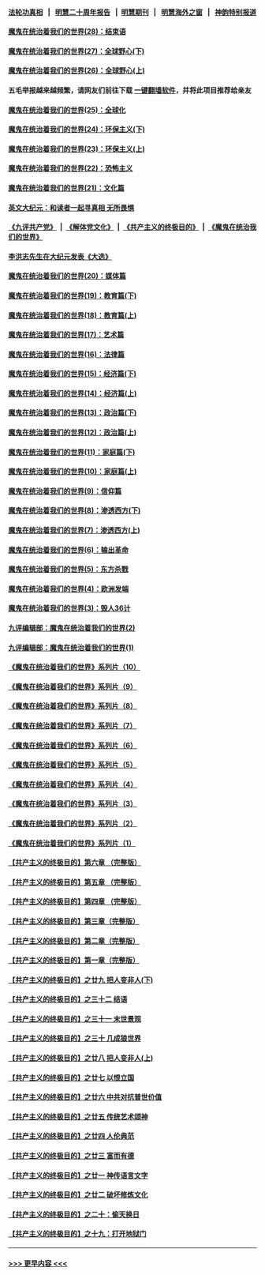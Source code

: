 #### [法轮功真相](https://github.com/gfw-breaker/truth/blob/master/README.md?t=0) &nbsp;&nbsp;|&nbsp;&nbsp; [明慧二十周年报告](https://github.com/gfw-breaker/mh-reports/blob/master/README.md?t=0) &nbsp;&nbsp;|&nbsp;&nbsp;[明慧期刊](https://github.com/gfw-breaker/mh-qikan) &nbsp;&nbsp;|&nbsp;&nbsp; [明慧海外之窗](https://github.com/gfw-breaker/mh-news/blob/master/README.md?t=0) &nbsp;&nbsp;|&nbsp;&nbsp; [神韵特别报道](https://github.com/gfw-breaker/mh-news/blob/master/shenyun.md?t=0)
#### [魔鬼在统治着我们的世界(28)：结束语](../pages/nsc422/n10936246.md?t=07131201) 
#### [魔鬼在统治着我们的世界(27)：全球野心(下)](../pages/nsc422/n10928319.md?t=07131201) 
#### [魔鬼在统治着我们的世界(26)：全球野心(上)](../pages/nsc422/n10900318.md?t=07131201) 
#### 五毛举报越来越频繁，请网友们前往下载 [一键翻墙软件](https://github.com/gfw-breaker/ssr-accounts)，并将此项目推荐给亲友
#### [魔鬼在统治着我们的世界(25)：全球化](../pages/nsc422/n10788205.md?t=07131201) 
#### [魔鬼在统治着我们的世界(24)：环保主义(下)](../pages/nsc422/n10695307.md?t=07131201) 
#### [魔鬼在统治着我们的世界(23)：环保主义(上)](../pages/nsc422/n10688613.md?t=07131201) 
#### [魔鬼在统治着我们的世界(22)：恐怖主义](../pages/nsc422/n10614727.md?t=07131201) 
#### [魔鬼在统治着我们的世界(21)：文化篇](../pages/nsc422/n10597706.md?t=07131201) 
#### [英文大纪元：和读者一起寻真相 无所畏惧](../pages/nsc422/n12542027.md?t=07131201) 
#### [《九评共产党》](https://github.com/begood0513/9ping.md/blob/master/README.md) &nbsp;|&nbsp; [《解体党文化》](../../../../jtdwh.md/blob/master/README.md)  &nbsp;|&nbsp; [《共产主义的终极目的》](../../../../gczydzjmd.md/blob/master/README.md) &nbsp;|&nbsp; [《魔鬼在统治我们的世界》](../../../../mgztzwmdsj.md/blob/master/README.md) 
#### [李洪志先生在大纪元发表《大选》](../pages/nsc422/n12534746.md?t=07131201) 
#### [魔鬼在统治着我们的世界(20)：媒体篇](../pages/nsc422/n10586579.md?t=07131201) 
#### [魔鬼在统治着我们的世界(19)：教育篇(下)](../pages/nsc422/n10564808.md?t=07131201) 
#### [魔鬼在统治着我们的世界(18)：教育篇(上)](../pages/nsc422/n10526970.md?t=07131201) 
#### [魔鬼在统治着我们的世界(17)：艺术篇](../pages/nsc422/n10499093.md?t=07131201) 
#### [魔鬼在统治着我们的世界(16)：法律篇](../pages/nsc422/n10485969.md?t=07131201) 
#### [魔鬼在统治着我们的世界(15)：经济篇(下)](../pages/nsc422/n10469975.md?t=07131201) 
#### [魔鬼在统治着我们的世界(14)：经济篇(上)](../pages/nsc422/n10457370.md?t=07131201) 
#### [魔鬼在统治着我们的世界(13)：政治篇(下)](../pages/nsc422/n10448270.md?t=07131201) 
#### [魔鬼在统治着我们的世界(12)：政治篇(上)](../pages/nsc422/n10444576.md?t=07131201) 
#### [魔鬼在统治着我们的世界(11)：家庭篇(下)](../pages/nsc422/n10440961.md?t=07131201) 
#### [魔鬼在统治着我们的世界(10)：家庭篇(上)](../pages/nsc422/n10435448.md?t=07131201) 
#### [魔鬼在统治着我们的世界(9)：信仰篇](../pages/nsc422/n10432159.md?t=07131201) 
#### [魔鬼在统治着我们的世界(8)：渗透西方(下)](../pages/nsc422/n10429603.md?t=07131201) 
#### [魔鬼在统治着我们的世界(7)：渗透西方(上)](../pages/nsc422/n10426013.md?t=07131201) 
#### [魔鬼在统治着我们的世界(6)：输出革命](../pages/nsc422/n10421536.md?t=07131201) 
#### [魔鬼在统治着我们的世界(5)：东方杀戮](../pages/nsc422/n10417707.md?t=07131201) 
#### [魔鬼在统治着我们的世界(4)：欧洲发端](../pages/nsc422/n10414890.md?t=07131201) 
#### [魔鬼在统治着我们的世界(3)：毁人36计](../pages/nsc422/n10411583.md?t=07131201) 
#### [九评编辑部：魔鬼在统治着我们的世界(2)](../pages/nsc422/n10410036.md?t=07131201) 
#### [九评编辑部：魔鬼在统治着我们的世界(1)](../pages/nsc422/n10406825.md?t=07131201) 
#### [《魔鬼在统治着我们的世界》系列片（10）](../pages/nsc422/n12292670.md?t=07131201) 
#### [《魔鬼在统治着我们的世界》系列片（9）](../pages/nsc422/n12290859.md?t=07131201) 
#### [《魔鬼在统治着我们的世界》系列片（8）](../pages/nsc422/n12287445.md?t=07131201) 
#### [《魔鬼在统治着我们的世界》系列片（7）](../pages/nsc422/n12283425.md?t=07131201) 
#### [《魔鬼在统治着我们的世界》系列片（6）](../pages/nsc422/n12282314.md?t=07131201) 
#### [《魔鬼在统治着我们的世界》系列片（5）](../pages/nsc422/n12281419.md?t=07131201) 
#### [《魔鬼在统治着我们的世界》系列片（4）](../pages/nsc422/n12274024.md?t=07131201) 
#### [《魔鬼在统治着我们的世界》系列片（3）](../pages/nsc422/n12271322.md?t=07131201) 
#### [《魔鬼在统治着我们的世界》系列片（2）](../pages/nsc422/n12269049.md?t=07131201) 
#### [《魔鬼在统治着我们的世界》系列片（1）](../pages/nsc422/n12267575.md?t=07131201) 
#### [【共产主义的终极目的】第六章 （完整版）](../pages/nsc422/n11428913.md?t=07131201) 
#### [【共产主义的终极目的】第五章 （完整版）](../pages/nsc422/n11428912.md?t=07131201) 
#### [【共产主义的终极目的】第四章 （完整版）](../pages/nsc422/n11428907.md?t=07131201) 
#### [【共产主义的终极目的】第三章（完整版）](../pages/nsc422/n11428848.md?t=07131201) 
#### [【共产主义的终极目的】第二章（完整版）](../pages/nsc422/n11428831.md?t=07131201) 
#### [【共产主义的终极目的】第一章（完整版）](../pages/nsc422/n11417651.md?t=07131201) 
#### [【共产主义的终极目的】之廿九 把人变非人(下)](../pages/nsc422/n11344140.md?t=07131201) 
#### [【共产主义的终极目的】之三十二 结语](../pages/nsc422/n11360535.md?t=07131201) 
#### [【共产主义的终极目的】之三十一 末世景观](../pages/nsc422/n11351129.md?t=07131201) 
#### [【共产主义的终极目的】之三十 几成狼世界](../pages/nsc422/n11348280.md?t=07131201) 
#### [【共产主义的终极目的】之廿八 把人变非人(上)](../pages/nsc422/n11340492.md?t=07131201) 
#### [【共产主义的终极目的】之廿七 以恨立国](../pages/nsc422/n11336944.md?t=07131201) 
#### [【共产主义的终极目的】之廿六 中共对抗普世价值](../pages/nsc422/n11324785.md?t=07131201) 
#### [【共产主义的终极目的】之廿五 传统艺术颂神](../pages/nsc422/n11296396.md?t=07131201) 
#### [【共产主义的终极目的】之廿四 人伦典范](../pages/nsc422/n11296397.md?t=07131201) 
#### [【共产主义的终极目的】之廿三 富而有德](../pages/nsc422/n11283598.md?t=07131201) 
#### [【共产主义的终极目的】之廿一 神传语言文字](../pages/nsc422/n11263265.md?t=07131201) 
#### [【共产主义的终极目的】之廿二 破坏修炼文化](../pages/nsc422/n11245728.md?t=07131201) 
#### [【共产主义的终极目的】之二十：偷天换日](../pages/nsc422/n11238846.md?t=07131201) 
#### [【共产主义的终极目的】之十九：打开地狱门](../pages/nsc422/n11206376.md?t=07131201) 

----
#### [ >>> 更早内容 <<< ](../indexes/nsc422-earlier.md)
